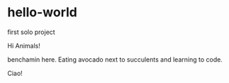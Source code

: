 # hello-world
first solo project

Hi Animals!

benchamin here. Eating avocado next to succulents and learning to code.

Ciao!
